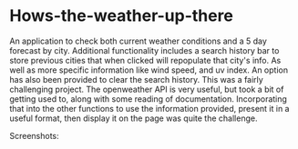 # Hows-the-weather-up-there

An application to check both current weather conditions and a 5 day forecast by city. Additional functionality includes a search history bar to store previous cities that when clicked will repopulate that city's info. As well as more specific information like wind speed, and uv index. An option has also been provided to clear the search history. This was a fairly challenging project. The openweather API is very useful, but took a bit of getting used to, along with some reading of documentation. Incorporating that into the other functions to use the information provided, present it in a useful format, then display it on the page was quite the challenge. 

Screenshots:
